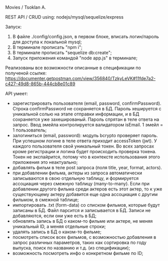 Movies / Tsoklan A.

REST API / CRUD
using:
nodejs/mysql/sequelize/express

Запуск:

1. В файле ./config/config.json, в первом блоке, вписать логин/пароль для доступа к локальной mysql;
2. В терминале прописать "npm i";
3. В терминале прописать "sequelize db:create";
4. Запуск приложения командой "node app.js" в терминале;

Реализованы все возможности описанные в спецификации по полученой ссылке:
https://documenter.getpostman.com/view/356840/TzkyLeVK#11fde7a2-c427-49d8-865b-444cb8e01c89

API умеет:

- зарегистрировать пользователя (email, password, confirmPassword). Строка confirmPassword не сохраняется в БД. Пароль хешируется с уникальной солью на этапе отправки информации, и в БД сохраняется уже захешированый. Пароль спрятан в теле ответа на запрос. Ввод эмейла контролируется валидатором isEmail. 1 эмейл = 1 пользователь;
- залогиниться (email, password): модуль bcrypto проверяет пароль. При успешном логине в теле ответа приходит accessToken (jwt). У каждого пользователя свой уникальный токен. Во всех запросах кроме регистрации и логина будет происходить проверка токена. Токен не экспайрится, потому что в контексте использования этого приложения это неактуально;
- добавлять фильм в теле post запроса (поля title, year, format, actors).
- при добавлении фильма, актеры из запроса автоматически записываются в свою отдельную таблицу, и формируется ассоциация через смежную таблицу (many-to-many). Если при добавлении другого фильма среди актеров есть этот актер, то к уже существующему актеру добавится еще одна ассоциация с другим фильмом, в смежной таблице;
- импортировать .txt (form-data) со списком фильмов, которые будут записаны в БД. Файл парсится и записывается в БД. Записи не добавляются, если они уже есть в БД;
- обновлять запись в БД о каком-то фильме или актере, не меняя уникальный ID, а меняя отдельные строки;
- удалять запись в БД о каком-то фильме;
- посмотреть список всех фильмов, с возможностью добавления в запрос различных параметров, таких как сортировка по году выпуска, поиск по названию и т.д. (из спецификации);
- возможность посмотреть инфо о конкретном фильме по ID;
